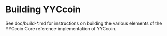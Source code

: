 Building YYCcoin
================

See doc/build-*.md for instructions on building the various
elements of the YYCcoin Core reference implementation of YYCcoin.

